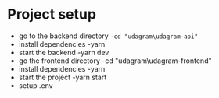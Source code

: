 # Project setup

- go to the backend directory `-cd "udagram\udagram-api" `
- install dependencies -yarn
- start the backend -yarn dev
- go the frontend directory -cd "udagram\udagram-frontend"
- install dependencies -yarn
- start the project -yarn start
- setup .env
